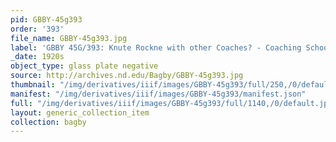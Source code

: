 ```yaml
---
pid: GBBY-45g393
order: '393'
file_name: GBBY-45g393.jpg
label: 'GBBY 45G/393: Knute Rockne with other Coaches? - Coaching School? - c1920s'
_date: 1920s
object_type: glass plate negative
source: http://archives.nd.edu/Bagby/GBBY-45g393.jpg
thumbnail: "/img/derivatives/iiif/images/GBBY-45g393/full/250,/0/default.jpg"
manifest: "/img/derivatives/iiif/images/GBBY-45g393/manifest.json"
full: "/img/derivatives/iiif/images/GBBY-45g393/full/1140,/0/default.jpg"
layout: generic_collection_item
collection: bagby
---
```

